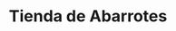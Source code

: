 ---
title: "Tienda de Abarrotes"
url: /guaranda/tienda-de-abarrotes-cesar-a-saltos/
shop: Lebensmittel
---